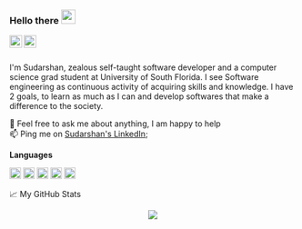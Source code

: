 ### Hello there <img src="https://media.giphy.com/media/hvRJCLFzcasrR4ia7z/giphy.gif" width="25px">
<p><a href="https://www.linkedin.com/in/sudarshansampathkumar/">
  <img align="left" alt="Sudarshan" width="22px" src="https://raw.githubusercontent.com/peterthehan/peterthehan/master/assets/linkedin.svg" />
</a>
<a href="https://open.spotify.com/user/v1d452apl0m75bw9yn5czjnaq">
  <img align="left" alt="Sudarshan" width="22px" src="https://raw.githubusercontent.com/peterthehan/peterthehan/master/assets/spotify.svg" />
</a>
<br><br>
  
I'm Sudarshan, zealous self-taught software developer and a computer science grad student at University of South Florida. I see Software engineering as continuous activity of acquiring skills and knowledge. I have 2 goals, to learn as much as I can and develop softwares that make a difference to the society. 

💬 Feel free to ask me about anything, I am happy to help <br>
📫 Ping me on [Sudarshan's LinkedIn](https://www.linkedin.com/in/sudarshansampathkumar);

**Languages**

<code><img height = "20" src = "https://camo.githubusercontent.com/a870803f30db1d15495072fa9e946a7fa6a6fc1a47fe12324aaf7509c410fc4a/68747470733a2f2f6564656e742e6769746875622e696f2f537570657254696e7949636f6e732f696d616765732f7376672f6a6176612e737667"></code>
<code><img height = "20" src = "https://camo.githubusercontent.com/28f57c54a36d9362f6f20f6a011471a4b0ffc6ad1a6f7b74ced17e922f118fbd/68747470733a2f2f6564656e742e6769746875622e696f2f537570657254696e7949636f6e732f696d616765732f7376672f6b6f746c696e2e737667"></code>
<code><img height = "20" src = "https://camo.githubusercontent.com/9496882abd182958bcea4238ab44f7eb8928d7a4144c150f18f6c55ceb9b4490/68747470733a2f2f6564656e742e6769746875622e696f2f537570657254696e7949636f6e732f696d616765732f7376672f6a6176617363726970742e737667"></code>
<code><img height = "20" src = "https://camo.githubusercontent.com/2cd5ff4e57da4415739f7e590b8d1938a7608e43403f0fb4811be0f56329c9f3/68747470733a2f2f6564656e742e6769746875622e696f2f537570657254696e7949636f6e732f696d616765732f7376672f727562796f6e7261696c732e737667"></code>
<code><img height = "20" src = "https://camo.githubusercontent.com/be575aa85a73adb1f56ef072b806f513045f68e2e50a9945c763bf65006dcfa6/68747470733a2f2f6564656e742e6769746875622e696f2f537570657254696e7949636f6e732f696d616765732f7376672f616e64726f69642e737667"></code>

📈 My GitHub Stats
<p align = "center"><img src = "https://github-readme-stats.vercel.app/api?username=BumbleFlash&count_private=true&hide=stars&include_all_commits=true&show_icons=true&theme=dracula">
<!--
**BumbleFlash/BumbleFlash** is a ✨ _special_ ✨ repository because its `README.md` (this file) appears on your GitHub profile.

Here are some ideas to get you started:

- 🔭 I’m currently working on ...
- 🌱 I’m currently learning ...
- 👯 I’m looking to collaborate on ...
- 🤔 I’m looking for help with ...
- 💬 Ask me about ...
- 📫 How to reach me: ...
- 😄 Pronouns: ...
- ⚡ Fun fact: ...
-->
